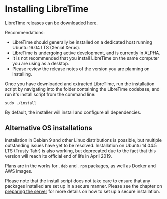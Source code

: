 # Installing LibreTime

LibreTime releases can be downloaded [here](https://github.com/LibreTime/libretime/releases).

Recommendations:

- LibreTime should generally be installed on a dedicated host running Ubuntu 16.04 LTS (Xenial Xerus). 
- LibreTime is undergoing active development, and is currently in ALPHA. 
- It is not recommended that you install LibreTime on the same computer you are using as a desktop. 
- Please review the release notes of the version you are planning on installing.

Once you have downloaded and extracted LibreTime, run the installation script by navigating into the 
folder containing the LibreTime codebase, and run it's install script from the command line:

```
sudo ./install
```

By default, the installer will install and configure all dependencies.

## Alternative OS installations
Installation in Debian 9 and other Linux distributions is possible, but multiple outstanding issues have yet 
to be resolved. Installation on Ubuntu 14.04.5 LTS (Trusty Tahr) is also working, but deprecated due to the 
fact that this version will reach its official end of life in April 2019.

Plans are in the works for `.deb` and `.rpm` packages, as well as Docker and AWS images.

Please note that the install script does not take care to ensure that any
packages installed are set up in a secure manner. Please see the chapter on
[preparing the server](manual/preparing-the-server/) for more details on
how to set up a secure installation.
